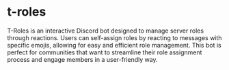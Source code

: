 # t-roles

T-Roles is an interactive Discord bot designed to manage server roles through reactions. Users can self-assign roles by reacting to messages with specific emojis, allowing for easy and efficient role management. This bot is perfect for communities that want to streamline their role assignment process and engage members in a user-friendly way.

